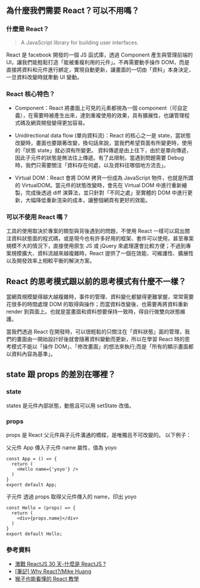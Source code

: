 ## 為什麼我們需要 React？可以不用嗎？

### 什麼是 React？

> A JavaScript library for building user interfaces.

React 是 facebook 開發的一個 JS 函式庫，透過 Component 產生與管理前端的 UI，讓我們能輕鬆打造「能被重複利用的元件」。不再需要動手操作 DOM，而是直接將資料和元件進行綁定，實現自動更新，讓畫面的一切由「資料」本身決定，一旦資料改變時就牽動 UI 變動。

### React 核心特色？

- Component：React 將畫面上可見的元素都視為一個 component（可自定義），在需要時被產生出來，達到重複使用的效果，具有擴展性，也讓管理程式碼及網頁開發變得更加容易。

- Unidirectional data flow (單向資料流)：React 的核心之一是 state，當狀態改變時，畫面也要跟著改變，換句話來說，當我們希望頁面有所變更時，使用的「狀態 state」就必須有所變更。
  資料傳遞是由上往下，由於是單向傳遞，因此子元件的狀態是無法往上傳遞。有了此限制，當遇到問題需要 Debug 時，我們只需要關注「資料存在何處，以及資料往哪個地方流去」。

- Virtual DOM：React 會將 DOM 拷貝一份成為 JavaScript 物件，也就是所謂的 VirtualDOM。當元件的狀態改變時，會先在 Virtual DOM 中進行重新繪製，完成後透過 diff 演算法，並只針對「不同之處」至實體的 DOM 中進行更新，大幅降低重新渲染的成本，讓整個網頁有更好的效能。

### 可以不使用 React 嗎？

工具的使用取決於專案的類型與背後遇到的問題，不使用 React 一樣可以寫出關注資料狀態面的程式碼，或是現今也有許多好用的框架、套件可以使用，甚至專案規模不大的情況下，直接使用原生 JS 或 jQuery 來處理還會比較方便；不過到專案規模擴大、資料流越來越複雜時，React 提供了一個在效能、可維護性、擴展性以及開發效率上相較平衡的解決方案。

## React 的思考模式跟以前的思考模式有什麼不一樣？

當網頁規模變得越大越複雜時，事件的管理、資料變化都變得更難掌握，常常需要花很多的時間處理 DOM 的取得與操作；而當資料改變後，也需要再將資料重新 render 到頁面上。也就是當畫面和資料想要保持一致時，得自行做雙向狀態維護。

當我們透過 React 在開發時，可以很輕鬆的只關注在「資料狀態」面的管理，我們的畫面由一開始設計好後就會隨著資料變動而更新，所以在學習 React 時的思考模式不能以「操作 DOM」、「修改畫面」的想法來執行;而是「所有的顯示畫面都以資料內容為基準」。

## state 跟 props 的差別在哪裡？

### state

states 是元件內部狀態，動態且可以用 setState 改值。

### props

props 是 React 父元件與子元件溝通的橋樑，是唯獨且不可改變的。
以下例子：

父元件 App 傳入子元件 name 屬性，值為 yoyo

```
const App = () => {
  return (
    <Hello name={'yoyo'} />
  )
}
export default App;
```

子元件 <Hello /> 透過 props 取得父元件傳入的 name，印出 yoyo

```
const Hello = (props) => {
  return (
    <div>{props.name}</div>
  )
}
export default Hello;
```

### 參考資料

- [激戰 ReactJS 30 天-什麼是 ReactJS ?](https://ithelp.ithome.com.tw/articles/10192491)
- [[筆記] Why React?/Mike Huang](https://medium.com/%E9%BA%A5%E5%85%8B%E7%9A%84%E5%8D%8A%E8%B7%AF%E5%87%BA%E5%AE%B6%E7%AD%86%E8%A8%98/%E7%AD%86%E8%A8%98-why-react-424f2abaf9a2)
- [猴子也能看懂的 React 教學](https://j6qup3.github.io/2016/08/06/%E7%8C%B4%E5%AD%90%E4%B9%9F%E8%83%BD%E7%9C%8B%E6%87%82%E7%9A%84-React-%E6%95%99%E5%AD%B8-1/#%E4%BB%80%E9%BA%BC%E6%98%AF-React%EF%BC%9F)
